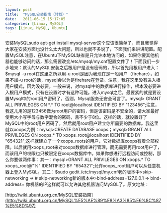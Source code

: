 ```yaml
---
layout: post
title:  "MySQL安装指南（转载）"
date:   2011-06-15 15:17:05
categories: [Linux, MySQL]
tags: [Linux, MySQL, Ubuntu]
---
```


安装MySQLsudo apt-get install mysql-server这个应该很简单了，而且我觉得大家在安装方面也没什么太大问题，所以也就不多说了，下面我们来讲讲配置。配置MySQL注意，在Ubuntu下MySQL缺省是只允许本地访问的，如果你要其他机器也能够访问的话，那么需要改变/etc/mysql/my.cnf配置文件了！下面我们一步步地来：默认的MySQL安装之后根用户是没有密码的，所以首先用根用户进入：$mysql -u root在这里之所以用-u root是因为我现在是一般用户（firehare），如果不加-u root的话，mysql会以为是firehare在登录。注意，我在这里没有进入根用户模式，因为没必要。一般来说，对mysql中的数据库进行操作，根本没必要进入根用户模式，只有在设置时才有这种可能。进入mysql之后，最要紧的就是要设置Mysql中的root用户密码了，否则，Mysql服务无安全可言了。mysql> GRANT ALL PRIVILEGES ON *.* TO root@localhost IDENTIFIED BY "123456";注意，我这儿用的是123456做为root用户的密码，但是该密码是不安全的，请大家最好使用大小写字母与数字混合的密码，且不少于8位。这样的话，就设置好了MySQL中的root用户密码了，然后就用root用户建立你所需要的数据库。我这里就以xoops为例：mysql>CREATE DATABASE xoops；mysql>GRANT ALL PRIVILEGES ON xoops.* TO xoops_root@localhost IDENTIFIED BY "654321";这样就建立了一个xoops_roots的用户，它对数据库xoops有着全部权限。以后就用xoops_root来对xoops数据库进行管理，而无需要再用root用户了，而该用户的权限也只被限定在xoops数据库中。如果你想进行远程访问或控制，那么你要做两件事：其一：mysql>GRANT ALL PRIVILEGES ON xoops.* TO xoops_root@"%" IDENTIFIED BY "654321";允许xoops_root用户可以从任意机器上登入MySQL。其二：$sudo gedit /etc/mysql/my.cnf老的版本中>skip-networking => # skip-networking新的版本中>bind-address=127.0.0.1 => bind-address= 你机器的IP这样就可以允许其他机器访问MySQL了。原文地址：

[http://wiki.ubuntu.org.cn/MySQL安装指南](http://wiki.ubuntu.org.cn/MySQL%E5%AE%89%E8%A3%85%E6%8C%87%E5%8D%97)